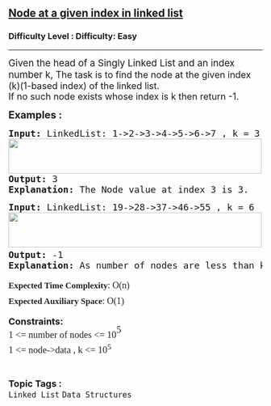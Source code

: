 <h2><a href="https://www.geeksforgeeks.org/problems/node-at-a-given-index-in-linked-list/1?page=1&status=unsolved&sprint=ca8ae412173dbd8346c26a0295d098fd&sortBy=submissions">Node at a given index in linked list</a></h2><h3>Difficulty Level : Difficulty: Easy</h3><hr><div class="problems_problem_content__Xm_eO"><p><span style="font-size: 18px;"><span style="font-size: 18.6667px;">Given the head of a Singly Linked List and an index number k,</span> The task is to find the node at the given index (k)(1-based index) of the linked list.&nbsp;<br>If no such node exists whose index is k then return -1.</span></p>
<p><span style="font-size: 20px;"><strong>Examples :</strong></span></p>
<pre><span style="font-size: 18px;"><strong>Input:</strong><strong> </strong>LinkedList: 1-&gt;2-&gt;3-&gt;4-&gt;5-&gt;6-&gt;7 , k = 3<br><img src="https://media.geeksforgeeks.org/img-practice/prod/addEditProblem/700040/Web/Other/blobid0_1720680517.png" width="502" height="69"><br><strong>Output: </strong>3
<strong>Explanation:</strong> The Node value at index 3 is 3.</span>
</pre>
<pre><span style="font-size: 18px;"><strong>Input:</strong><strong> </strong>LinkedList: 19-&gt;28-&gt;37-&gt;46-&gt;55 , k = 6<br><img src="https://media.geeksforgeeks.org/img-practice/prod/addEditProblem/700040/Web/Other/blobid1_1720680549.png" width="502" height="69"><strong><br></strong></span><span style="font-size: 18px;"><strong>Output: </strong>-1<strong><br>Explanation:</strong> As number of nodes are less than k so there is no node at index 6 , therefore our answer is -1.</span></pre>
<p><strong style="font-size: 18px;"><span style="box-sizing: border-box; line-height: 1.7em; font-family: Nunito; color: #1e2229; background-color: #ffffff; font-weight: 400;"><span style="box-sizing: border-box; font-weight: bolder; line-height: 1.7em; font-family: var(--gfg-font-secondary) !important; font-size: 17px !important; color: var(--text-color) !important; background-color: var(--background) !important;">Expected Time Complexity</span>: O(n)<br style="box-sizing: border-box; line-height: 1.7em; font-family: var(--gfg-font-primary) !important; font-size: 17px !important; color: var(--text-color) !important; background-color: var(--background) !important;"><span style="box-sizing: border-box; font-weight: bolder; line-height: 1.7em; font-family: var(--gfg-font-secondary) !important; font-size: 17px !important; color: var(--text-color) !important; background-color: var(--background) !important;">Expected Auxiliary Space</span>: O(1)</span></strong></p>
<p><strong style="font-size: 18px;">Constraints:</strong><br style="font-size: 18px;"><span style="font-size: 14pt;"><span style="color: #1e2229; font-family: Nunito; background-color: #ffffff;">1 &lt;= number of nodes &lt;= 10</span><span style="box-sizing: border-box; line-height: 1.7em; position: relative; vertical-align: baseline; top: -0.5em; font-family: Nunito; color: #1e2229; background-color: #ffffff;">5<br style="box-sizing: border-box; line-height: 1.7em; font-family: var(--gfg-font-primary) !important; color: var(--text-color) !important; background-color: var(--background) !important;"></span><span style="color: #1e2229; font-family: Nunito; background-color: #ffffff;">1 &lt;= node-&gt;data , k &lt;= 10<sup>5</sup></span></span></p></div><br><p><span style=font-size:18px><strong>Topic Tags : </strong><br><code>Linked List</code>&nbsp;<code>Data Structures</code>&nbsp;